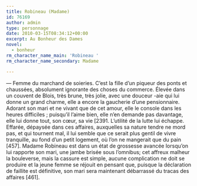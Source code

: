 ```yaml
---
title: Robineau (Madame)
id: 76169
author: admin
type: personnage
date: 2010-03-15T08:34:12+00:00
excerpt: Au Bonheur des Dames
novel:
  - bonheur
rm_character_name_main: 'Robineau '
rm_character_name_secondary: Madame

---
```

— Femme du marchand de soieries. C&rsquo;est la fille d&rsquo;un piqueur des ponts et chaussées, absolument ignorante des choses du commerce. Élevée dans un couvent de Blois, très brune, très jolie, avec une douceur -aie qui lui donne un grand charme, elle a encore la gaucherie d&rsquo;une pensionnaire. Adorant son mari et ne vivant que de cet amour, elle le console dans les heures difficiles ; puisqu&rsquo;il l&rsquo;aime bien, elle n&rsquo;en demande pas davantage, elle lui donne tout, son cœur, sa vie [2391. L&rsquo;utilité de la lutte lui échappe. Effarée, dépaysée dans ces affaires, auxquelles sa nature tendre ne mord pas, et qui tournent mal, il lui semble que ce serait plus gentil de vivre tranquille, au fond d&rsquo;un petit logement, où l&rsquo;on ne mangerait que du pain [457]. Madame Robineau est dans un état de grossesse avancée lorsqu&rsquo;on lui rapporte son mari, une jambe brisée sous l&rsquo;omnibus; cet affreux malheur la bouleverse, mais la cassure est simple, aucune complication ne doit se produire et la jeune femme se réjouit en pensant que, puisque la déclaration de faillite est définitive, son mari sera maintenant débarrassé du tracas des affaires [461]. 